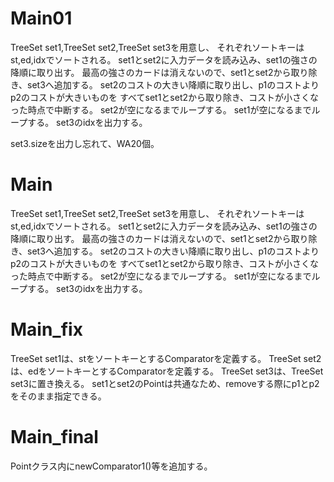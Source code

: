 # Main01
TreeSet<Point> set1,TreeSet<Point2> set2,TreeSet<Point3> set3を用意し、
それぞれソートキーはst,ed,idxでソートされる。
set1とset2に入力データを読み込み、set1の強さの降順に取り出す。
最高の強さのカードは消えないので、set1とset2から取り除き、set3へ追加する。
set2のコストの大きい降順に取り出し、p1のコストよりp2のコストが大きいものを
すべてset1とset2から取り除き、コストが小さくなった時点で中断する。
set2が空になるまでループする。
set1が空になるまでループする。
set3のidxを出力する。

set3.sizeを出力し忘れて、WA20個。

# Main
TreeSet<Point> set1,TreeSet<Point2> set2,TreeSet<Point3> set3を用意し、
それぞれソートキーはst,ed,idxでソートされる。
set1とset2に入力データを読み込み、set1の強さの降順に取り出す。
最高の強さのカードは消えないので、set1とset2から取り除き、set3へ追加する。
set2のコストの大きい降順に取り出し、p1のコストよりp2のコストが大きいものを
すべてset1とset2から取り除き、コストが小さくなった時点で中断する。
set2が空になるまでループする。
set1が空になるまでループする。
set3のidxを出力する。

# Main\_fix
TreeSet<Point> set1は、stをソートキーとするComparator<Point>を定義する。
TreeSet<Point2> set2は、edをソートキーとするComparator<Point>を定義する。
TreeSet<Point3> set3は、TreeSet<Integer> set3に置き換える。
set1とset2のPointは共通なため、removeする際にp1とp2をそのまま指定できる。

# Main\_final
Pointクラス内にnewComparator1()等を追加する。

